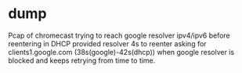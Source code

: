 # dump

Pcap of chromecast trying to reach google resolver ipv4/ipv6 before reentering in 
DHCP provided resolver
4s to reenter asking for clients1.google.com (38s(google)-42s(dhcp)) when google resolver is blocked and keeps retrying from time to time.

